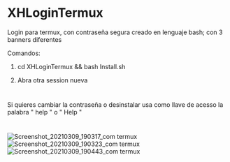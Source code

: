# XHLoginTermux
Login para termux, con contraseña segura creado en lenguaje bash; con 3 banners diferentes

Comandos:

1) cd XHLoginTermux && bash Install.sh

2) Abra otra session nueva
#
Si quieres cambiar la contraseña  o desinstalar usa como llave de acesso la palabra " help " o " Help "
# 
![Screenshot_20210309_190317_com termux](https://user-images.githubusercontent.com/77165035/110555252-3c85f480-810a-11eb-859b-12f8ceadaff1.jpg)
![Screenshot_20210309_190323_com termux](https://user-images.githubusercontent.com/77165035/110555262-44459900-810a-11eb-9258-044d0c080a51.jpg)
![Screenshot_20210309_190443_com termux](https://user-images.githubusercontent.com/77165035/110555287-532c4b80-810a-11eb-9e09-134420f8ed3b.jpg)
